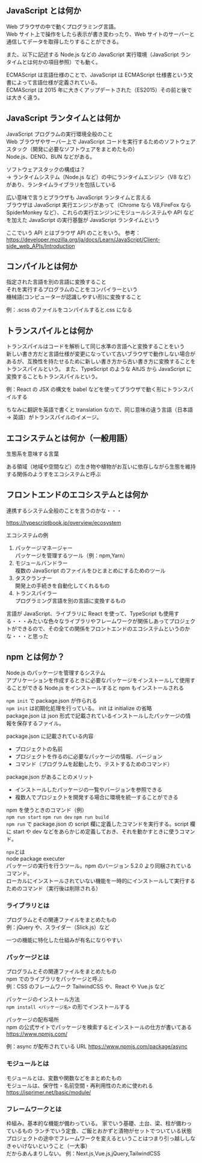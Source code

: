 ## JavaScript とは何か

Web ブラウザの中で動くプログラミング言語。  
Web サイト上で操作をしたら表示が書き変わったり、Web サイトのサーバーと通信してデータを取得したりすることができる。

また、以下に記述する Node.js などの JavaScript 実行環境（JavaScript ランタイムとは何かの項目参照）でも動く。

ECMAScript は言語仕様のことで、JavaScript は ECMAScript 仕様書という文書によって言語仕様が定義されている。  
ECMAScript は 2015 年に大きくアップデートされた（ES2015）その前と後では大きく違う。

## JavaScript ランタイムとは何か

JavaScript プログラムの実行環境全般のこと  
Web ブラウザやサーバー上で JavaScript コードを実行するためのソフトウェアスタック（開発に必要なソフトウェアをまとめたもの）  
Node.js、DENO、BUN などがある。

ソフトウェアスタックの構成は？  
→ ランタイムシステム（Node.js など）の中にランタイムエンジン（V8 など）があり、ランタイムライブラリを包括している

広い意味で言うとブラウザも JavaScript ランタイムと言える  
ブラウザは JavaScript 実行エンジンがあって（Chrome なら V8,FireFox なら SpiderMonkey など）、これらの実行エンジンにモジュールシステムや API などを加えた JavaScript の実行基盤が JavaScript ランタイムという

ここでいう API とはブラウザ API のことをいう。
参考：https://developer.mozilla.org/ja/docs/Learn/JavaScript/Client-side_web_APIs/Introduction

## コンパイルとは何か

指定された言語を別の言語に変換すること  
それを実行するプログラムのことをコンパイラーという  
機械語(コンピューターが認識しやすい形)に変換すること

例：.scss のファイルをコンパイルすると.css になる

## トランスパイルとは何か

トランスパイルはコードを解析して同じ水準の言語へと変換することをいう  
新しい書き方だと言語仕様が変更になっていて古いブラウザで動作しない場合があるが、互換性を持たせるために新しい書き方から古い書き方に変換することをトランスパイルという。
また、TypeScript のような AltJS から JavaScript に変換することもトランスパイルという。

例：React の JSX の構文を babel などを使ってブラウザで動く形にトランスパイルする

ちなみに翻訳を英語で書くと translation なので、同じ意味の違う言語（日本語 → 英語）がトランスパイルのイメージ。

## エコシステムとは何か（一般用語）

生態系を意味する言葉

ある領域（地域や空間など）の生き物や植物がお互いに依存しながら生態を維持する関係のようすをエコシステムと呼ぶ

## フロントエンドのエコシステムとは何か

連携するシステム全般のことを言うのかな・・・

https://typescriptbook.jp/overview/ecosystem

エコシステムの例

1. パッケージマネージャー  
   パッケージを管理するツール（例：npm,Yarn）
2. モジュールバンドラー  
   複数の JavaScript のファイルをひとまとめにするためのツール
3. タスクランナー  
   開発上の手続きを自動化してくれるもの
4. トランスパイラー  
   プログラミング言語を別の言語に変換するもの

言語が JavaScript、ライブラリに React を使って、TypeScript も使用する・・・みたいな色々なライブラリやフレームワークが関係しあってプロジェクトができるので、その全ての関係をフロントエンドのエコシステムというのかな・・・と思った

## npm とは何か？

Node.js のパッケージを管理するシステム  
アプリケーションを作成するときに必要なパッケージをインストールして使用することができる
Node.js をインストールすると npm もインストールされる

`npm init` で package.json が作られる  
`npm init` は初期化処理を行っている。 init は initialize の省略　　
package.json は json 形式で記載されているインストールしたパッケージの情報を保存するファイル。

package.json に記載されている内容

- プロジェクトの名前
- プロジェクトを作るのに必要なパッケージの情報、バージョン
- コマンド（プログラムを起動したり、テストするためのコマンド）

package.json があることのメリット

- インストールしたパッケージの一覧やバージョンを参照できる
- 複数人でプロジェクトを開発する場合に環境を統一することができる

npm を使うときのコマンド（例）  
`npm run start` `npm run dev` `npm run build`  
`npm run` で package.json の script 欄に定義したコマンドを実行する。script 欄に start や dev などをあらかじめ定義しておき、それを動かすときに使うコマンド。

`npx`とは  
node package executer  
パッケージの実行を行うツール。npm のバージョン 5.2.0 より同梱されているコマンド。  
ローカルにインストールされていない機能を一時的にインストールして実行するためのコマンド（実行後は削除される）

### ライブラリとは

プログラムとその関連ファイルをまとめたもの  
例：jQuery や、スライダー（Slick.js）など

一つの機能に特化した仕組みが有名になりやすい

### パッケージとは

プログラムとその関連ファイルをまとめたもの  
npm でのライブラリをパッケージと呼ぶ  
例：CSS のフレームワーク TailwindCSS や、React や Vue.js など

パッケージのインストール方法  
`npm install <パッケージ名>` の形でインストールする

パッケージの配布場所  
npm の公式サイトでパッケージを検索するとインストールの仕方が書いてある  
https://www.npmjs.com/

例：async が配布されている URL
https://www.npmjs.com/package/async

### モジュールとは

モジュールとは、変数や関数などをまとめたもの  
モジュールは、保守性・名前空間・再利用性のために使われる  
https://jsprimer.net/basic/module/

### フレームワークとは

枠組み。基本的な機能が備わっている。
家でいう基礎、土台、梁、柱が備わっているもの
ランチでいう定食、ご飯とおかずと漬物がセットでついている状態  
プロジェクトの途中でフレームワークを変えるということはつまり引っ越ししなきゃいけないということ（一大事）  
だからあんまりしない。
例：Next.js,Vue.js,jQuery,TailwindCSS
